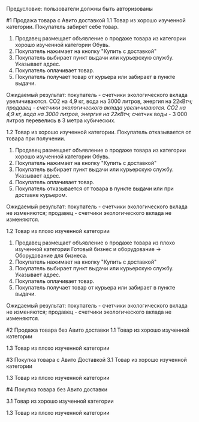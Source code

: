 Предусловие: пользователи должны быть авторизованы

#1 Продажа товара с Авито доставкой
1.1 Товар из хорошо изученной категории. Покупатель забирет себе товар.
1) Продавец размещает объявление о продаже товара из категории хорошо изученной категории Обувь.
2) Покупатель нажимает на кнопку "Купить с доставкой"
3) Покупатель выбирает пункт выдачи или курьерскую службу. Указывает адрес.
4) Покупатель оплачивает товар.
5) Покупатель получает товар от курьера или забирает в пункте выдачи.

Ожидаемый результат: покупатель - счетчики экологического вклада увеличиваются. СО2 на 4,9 кг, вода на 3000 литров, энергия на 22кВт*ч;
продавец - счетчики экологического вклада увеличиваются. СО2 на 4,9 кг, вода на 3000 литров, энергия на 22кВт*ч;
счетчик воды - 3 000 литров перевелись в 3 метра кубических.

1.2 Товар из хорошо изученной категории. Покупатель отказывается от товара при получении.
1) Продавец размещает объявление о продаже товара из категории хорошо изученной категории Обувь.
2) Покупатель нажимает на кнопку "Купить с доставкой"
3) Покупатель выбирает пункт выдачи или курьерскую службу. Указывает адрес.
4) Покупатель оплачивает товар.
5) Покупатель отказывается от товара в пункте выдачи или при доставке курьером.

Ожидаемый результат: покупатель - счетчики экологического вклада не изменяются;
продавец - счетчики экологического вклада не изменяются.

   
1.2 Товар из плохо изученной категории
1) Продавец размещает объявление о продаже товара из плохо изученной категории Готовый бизнес и оборудование -> Оборудование для бизнеса.
2) Покупатель нажимает на кнопку "Купить с доставкой"
3) Покупатель выбирает пункт выдачи или курьерскую службу. Указывает адрес.
4) Покупатель оплачивает товар.
5)  Покупатель получает товар от курьера или забирает в пункте выдачи.
   
Ожидаемый результат: покупатель - счетчики экологического вклада не изменяются;
продавец - счетчики экологического вклада не изменяются. 

#2 Продажа товара без Авито доставки
1.1 Товар из хорошо изученной категории

1.3 Товар из плохо изученной категории



#3 Покупка товара с Авито Доставкой
3.1 Товар из хорошо изученной категории

1.3 Товар из плохо изученной категории



#4 Покупка товара без Авито доставки

3.1 Товар из хорошо изученной категории

1.3 Товар из плохо изученной категории

# 
